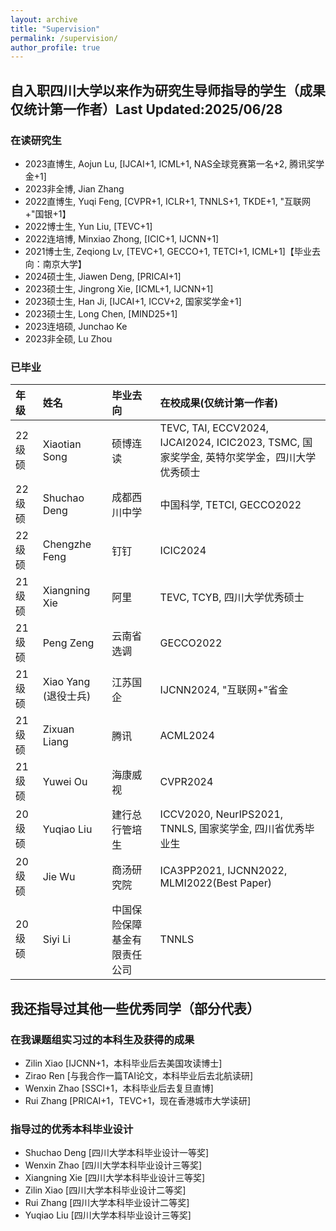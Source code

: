 ```yaml
---
layout: archive
title: "Supervision"
permalink: /supervision/
author_profile: true
---
```



## 自入职四川大学以来作为研究生导师指导的学生（成果仅统计第一作者）Last Updated:2025/06/28
### 在读研究生
* 2023直博生, Aojun Lu, [IJCAI+1, ICML+1, NAS全球竞赛第一名+2, 腾讯奖学金+1]
* 2023非全博, Jian Zhang
* 2022直博生, Yuqi Feng, [CVPR+1, ICLR+1, TNNLS+1, TKDE+1, "互联网+"国银+1】
* 2022博士生, Yun Liu, [TEVC+1]
* 2022连培博, Minxiao Zhong, [ICIC+1, IJCNN+1]
* 2021博士生, Zeqiong Lv, [TEVC+1, GECCO+1, TETCI+1, ICML+1]【毕业去向：南京大学】
* 2024硕士生, Jiawen Deng, [PRICAI+1]
* 2023硕士生, Jingrong Xie, [ICML+1, IJCNN+1]
* 2023硕士生, Han Ji, [IJCAI+1, ICCV+2, 国家奖学金+1]
* 2023硕士生, Long Chen, [MIND25+1]
* 2023连培硕, Junchao Ke
* 2023非全硕, Lu Zhou

### 已毕业

| 年级 | 姓名 | 毕业去向 | 在校成果(仅统计第一作者) |
| :--- | :--- | :--- | :--- |
| 22级硕 | Xiaotian Song | 硕博连读 | TEVC, TAI, ECCV2024, IJCAI2024, ICIC2023, TSMC, 国家奖学金, 英特尔奖学金，四川大学优秀硕士 |
| 22级硕 | Shuchao Deng | 成都西川中学 | 中国科学, TETCI, GECCO2022 |
| 22级硕 | Chengzhe Feng | 钉钉 | ICIC2024 |
| 21级硕 | Xiangning Xie | 阿里 | TEVC, TCYB, 四川大学优秀硕士 |
| 21级硕 | Peng Zeng | 云南省选调 | GECCO2022 |
| 21级硕 | Xiao Yang (退役士兵) | 江苏国企 | IJCNN2024, "互联网+"省金 |
| 21级硕 | Zixuan Liang | 腾讯 | ACML2024 |
| 21级硕 | Yuwei Ou | 海康威视 | CVPR2024 |
| 20级硕 | Yuqiao Liu | 建行总行管培生 | ICCV2020, NeurIPS2021, TNNLS, 国家奖学金, 四川省优秀毕业生 |
| 20级硕 | Jie Wu | 商汤研究院 | ICA3PP2021, IJCNN2022, MLMI2022(Best Paper) |
| 20级硕 | Siyi Li | 中国保险保障基金有限责任公司 | TNNLS 

## 我还指导过其他一些优秀同学（部分代表）
### 在我课题组实习过的本科生及获得的成果
* Zilin Xiao [IJCNN+1，本科毕业后去美国攻读博士]
* Zirao Ren [与我合作一篇TAI论文，本科毕业后去北航读研]
* Wenxin Zhao [SSCI+1，本科毕业后去复旦直博]
* Rui Zhang [PRICAI+1，TEVC+1，现在香港城市大学读研]
### 指导过的优秀本科毕业设计
* Shuchao Deng [四川大学本科毕业设计一等奖]
* Wenxin Zhao [四川大学本科毕业设计三等奖]
* Xiangning Xie [四川大学本科毕业设计三等奖]
* Zilin Xiao [四川大学本科毕业设计二等奖]
* Rui Zhang [四川大学本科毕业设计二等奖]
* Yuqiao Liu [四川大学本科毕业设计三等奖]
  
<!-- 
# @ Sichuan University
## 2023
### Graduate Students
* Aojun Lu, PhD Student, "Neural architecture search for incremental learning"
* Jingrong Xie, PhD Student, "Performance predictor"
* Jian Zhang, PhD Student, TBD
* Han Ji, Master Student, "Performance predictor"
* Wei Li, Master Student, TBD
* Long Chen, Master Student, "Neural architecture search for small object detection"
* Junchao Ke, Master Student, TBD
* Lu Zhou, Master Student, TBD

## 2022
### Graduate Students
* Yuqi Feng, PhD Student, "Robustness neural architecture search"
* Yun Liu, PhD Student, "Neural architecture search for combinational optimization"
* Minxiao Zhong, PhD Student, "Neural architecture search and its applications to intelligent nuclear industry"
* Shuchao Deng, Master Student, "Neural architecture search for science"
* Xiaotian Song, Master Student, "Spiking neural architecture search"
* Chengzhe Feng, Master Student, "Neural architecture search for software engineering"

## 2021
### Graduate Student
* Xiangning Xie, PhD Student, "Performance predictor for neural architecture search"
* Zeqiong Lv, PhD Student, "Theoretic analysis of evolutionary neural architecture search algorithms"
* Peng Zeng, Master Student, "Efficient genetic programming towards large-scale symbolic regression"
* Xiao Yang, Master Student, "Zero-cost neural architecture search"
* Zixuan Liang, Master Student, "Automating design of deep neural architectures without search"
* Yuwei Ou, Master Student, "Robust neural architecture search"

### Top-notch class student:
* [Zilin Xiao](https://zilin.me/) (@Chinese University of Hong Kong for MPhil from 2022)

### Undergraduate Thesis
* Computer Science:Yiheng Wang, Wenxin Zhao, Yuesong Feng, Siyi Wu, Youxiang Huang, Guanhong Liu
* Software Engeering: Xiangning Xie (Best Undergraduate Thesis Award), Jiajun Yan
* Foreign students: Ahammad Akbar Bin Kabir, Md Ilius Mahfuz， Mahamendige Dakshana Tharinda Mendis, Md Abdul Mazed Siddiki, Pasindu Himantha Kumara Merrennya, Alvin Reuben Walker, K. Gedara Mudiyansela Dulmini Nilushi B.

### Middle School Student (Young talent Programm)
* Kailin Deng (high-middle school student at the second year)

## 2020
### Graduate Student
* Jie wu, Master Student, “Evolutionary Neural Architecture Search for Multi-task Learning”
* Yuqiao Liu, Master Student, “Neural Predictors for Evolutionary Neural Architecture Search”
* Siyi Li, Master Student, “Constrained Evolutionary Neural Architecture Search”

### Top-notch class student:
* Zirao Ren (@Beihang University for master degree from 2021)
* Youxiang Huang (@Sichuan University for master degree from 2021)


### Undergraduate Thesis
* Computer Science: Yuqiao Liu (Best Undergraduate Thesis Award), Yunxiang Song, Weizhen Xu, Siyi Li
* Software Engeering: Yi Chen, Haoming Wang
* Foreign students: Preman Dewasiri Ishara Shaminda, Malinda Rukshan, Santosh Ghimire, Rohit Sharma

# @ Victoria University of Wellington
## 2020
* Phd Student: Junhao Huang (co-supervised with Bing Xue, Mengjie Zhang), "Evolutionary Design of Deep Neural Networks", 2020-2024

## 2019
* Summer Scholar: Bin Wang (co-supervised with Bing Xue, Mengjie Zhang), “Evolving deep neural networks by multi-objective particle swarm optimization for image classification Publications”, in this research, Bin has produced two papers that have been accepted by GECCO2019 and PRICAI2019, respectively.

## 2018
* Honours (Master Student): William Irwin-Harris (co-supervised with Bing Xue, Mengjie Zhang), “Genetic programming for automatic design of convolutional neural network architectures”, In addition to the [final report](https://yn-sun.github.io/pdfs/489_Report_William_Irwin_Harris.pdf), William has produced two papers including one accepted by CEC2019 and the other submitted to TEVC for review.
* Honours (Master Student): Bin Wang (co-supervised with Bing Xue, Mengjie Zhang), “Evolving deep neural networks for image classification”, In addition to the [final report](https://yn-sun.github.io/pdfs/bw2018_honour.pdf), Bin has produced one paper accepted by [AI2018](https://link.springer.com/chapter/10.1007/978-3-030-03991-2_24).

## 2017
* Summer Scholar: Bin Wang (co-supervised with Bing Xue, Mengjie Zhang), “Evolving deep convolutional neural networks by variable-length particle swarm optimization for image classification”, in this research, Bin has been produced one paper that has been accepted by [CEC2018](https://ieeexplore.ieee.org/stamp/stamp.jsp?arnumber=8477735).
-->








